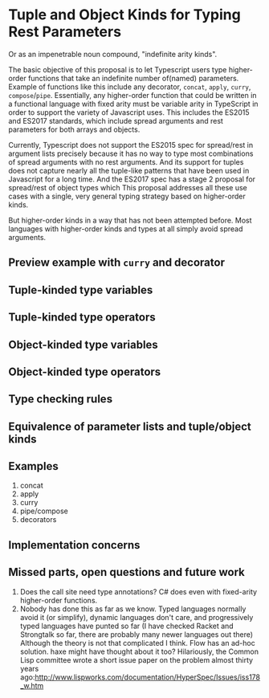# Tuple and Object Kinds for Typing Rest Parameters

Or as an impenetrable noun compound, "indefinite arity kinds".

The basic objective of this proposal is to let Typescript users type higher-order functions that take an indefinite number of(named) parameters.
Example of functions like this include any decorator, `concat`, `apply`, `curry`, `compose`/`pipe`.
Essentially, any higher-order function that could be written in a functional language with fixed arity must be variable arity in TypeScript in order to support the variety of Javascript uses.
This includes the ES2015 and ES2017 standards, which include spread arguments and rest parameters for both arrays and objects.

Currently, Typescript does not support the ES2015 spec for spread/rest in argument lists precisely because it has no way to type most combinations of spread arguments with no rest arguments.
And its support for tuples does not capture nearly all the tuple-like patterns that have been used in Javascript for a long time.
And the ES2017 spec has a stage 2 proposal for spread/rest of object types which 
This proposal addresses all these use cases with a single, very general typing strategy based on higher-order kinds.

But higher-order kinds in a way that has not been attempted before. 
Most languages with higher-order kinds and types at all simply avoid spread arguments. 

## Preview example with `curry` and decorator

## Tuple-kinded type variables

## Tuple-kinded type operators

## Object-kinded type variables

## Object-kinded type operators

## Type checking rules

## Equivalence of parameter lists and tuple/object kinds

## Examples

1. concat
2. apply
3. curry
4. pipe/compose
5. decorators

## Implementation concerns

## Missed parts, open questions and future work

1. Does the call site need type annotations? C# does even with fixed-arity higher-order functions.
2. Nobody has done this as far as we know. 
   Typed languages normally avoid it (or simplify), dynamic languages don't care, and progressively typed languages have punted so far (I have checked Racket and Strongtalk so far, there are probably many newer languages out there)
   Although the theory is not that complicated I think.
   Flow has an ad-hoc solution. haxe might have thought about it too?
   Hilariously, the Common Lisp committee wrote a short issue paper on the problem almost thirty years ago:http://www.lispworks.com/documentation/HyperSpec/Issues/iss178_w.htm

